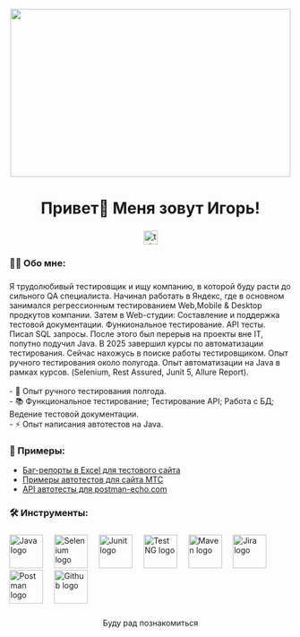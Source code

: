 <br clear="both">

<div align="center">
  <img height="300" width="500" src="https://camo.githubusercontent.com/48d30aafc86131bcb77c8085cea9ea944c74ae4f6026127eb5be2d7bae8f285b/68747470733a2f2f6d69726f2e6d656469756d2e636f6d2f76322f726573697a653a6669743a3637392f312a7a566e574a7479474f585f6b5549446d3663634366512e676966"  />
</div>

###

<h1 align="center">Привет👋 Меня зовут Игорь!</h1>

###

<div align="center">
  <a href="https://t.me/Lotraemon" target="_blank">
    <img src="https://img.shields.io/static/v1?message=Telegram&logo=telegram&label=&color=2CA5E0&logoColor=white&labelColor=&style=for-the-badge" height="25" alt="telegram logo"  />
  </a>
</div>


###

<h3 align="left">👩‍💻  Обо мне:</h3>

###

<p align="left">Я трудолюбивый тестировщик и ищу компанию, в которой буду расти до сильного QA специалиста. Начинал работать в Яндекс, где в основном занимался регрессионным тестированием Web,Mobile & Desktop продкутов компании. Затем в Web-студии: Составление и поддержка тестовой документации. Функиональное тестирование. API тесты. Писал SQL запросы. После этого был перерыв на проекты вне IT, попутно подучил Java. В 2025 завершил курсы по автоматизации тестирования. Сейчас нахожусь в поиске работы тестировщиком.  Опыт ручного тестирования около полугода. Опыт автоматизации на Java в рамках курсов. (Selenium, Rest Assured, Junit 5, Allure Report).<br><br>- 🔭 Опыт ручного тестирования полгода.<br>- 📚 Функциональное тестирование; Тестирование API; Работа с БД; Ведение тестовой документации.<br>- ⚡ Опыт написания автотестов на Java.</p>

###
<h3 align="left">📕 Примеры:</h3>

- [Баг-репорты в Excel для тестового сайта](https://docs.google.com/spreadsheets/d/1-xCCz_-PtysJxv3bJdytuv6W14aG_i2qMeODQW3lfIU/edit?gid=400263301#gid=400263301)
- [Примеры автотестов для сайта МТС](https://github.com/Lotraemon/astonTestTwo/tree/MTS_Test)
- [API автотесты для postman-echo.com](https://github.com/Lotraemon/astonTestTwo/tree/Echo_Test)


###

<h3 align="left">🛠 Инструменты:</h3>

###

<div align="left">
  <img src="https://www.narolainfotech.com/wp-content/uploads/technology_stack/Java.svg" height="60" alt="Java logo"  />
  <img width="12" />
  <img src="https://www.narolainfotech.com/wp-content/uploads/technology_stack/Selenium.svg" height="60" alt="Selenium logo"  />
  <img width="12" />
  <img src="https://www.narolainfotech.com/wp-content/uploads/technology_stack/Junit.svg" height="60" alt="Junit logo"  />
  <img width="12" />
  <img src="https://www.narolainfotech.com/wp-content/uploads/technology_stack/TestNg.svg" height="60" alt="Test NG logo"  />
  <img width="12" />
  <img src="https://www.narolainfotech.com/wp-content/uploads/technology_stack/Maven.svg" height="60" alt="Maven logo"  />
  <img width="12" />
  <img src="https://www.narolainfotech.com/wp-content/uploads/technology_stack/Jira.svg" height="60" alt="Jira logo"  />
  <img width="12" />
  <img src="https://www.narolainfotech.com/wp-content/uploads/technology_stack/Postman.svg" height="60" alt="Postman logo"  />
  <img width="12" />
  <img src="https://www.narolainfotech.com/wp-content/uploads/technology_stack/Github.svg" height="60" alt="Github logo"  />
  <img width="12" />
</div>

###

<p align="center">
 Буду рад познакомиться
</p>

###
